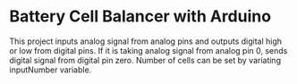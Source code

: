 # Battery Cell Balancer with Arduino
 This project inputs analog signal from analog pins and outputs digital high or low from digital pins. 
 If it is taking analog signal from analog pin 0, sends digital signal from digital pin zero. 
 Number of cells can be set by variating inputNumber variable.
